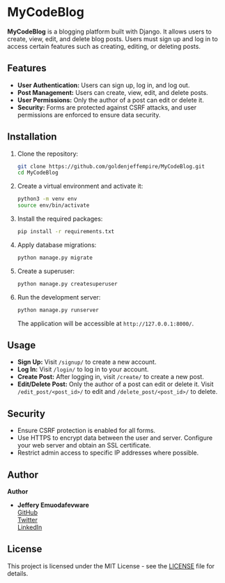 # MyCodeBlog

**MyCodeBlog** is a blogging platform built with Django. It allows users to create, view, edit, and delete blog posts. Users must sign up and log in to access certain features such as creating, editing, or deleting posts. 

## Features

- **User Authentication:** Users can sign up, log in, and log out.
- **Post Management:** Users can create, view, edit, and delete posts.
- **User Permissions:** Only the author of a post can edit or delete it.
- **Security:** Forms are protected against CSRF attacks, and user permissions are enforced to ensure data security.

## Installation

1. Clone the repository:

    ```bash
    git clone https://github.com/goldenjeffempire/MyCodeBlog.git
    cd MyCodeBlog
    ```

2. Create a virtual environment and activate it:

    ```bash
    python3 -m venv env
    source env/bin/activate
    ```

3. Install the required packages:

    ```bash
    pip install -r requirements.txt
    ```

4. Apply database migrations:

    ```bash
    python manage.py migrate
    ```

5. Create a superuser:

    ```bash
    python manage.py createsuperuser
    ```

6. Run the development server:

    ```bash
    python manage.py runserver
    ```

    The application will be accessible at `http://127.0.0.1:8000/`.

## Usage

- **Sign Up:** Visit `/signup/` to create a new account.
- **Log In:** Visit `/login/` to log in to your account.
- **Create Post:** After logging in, visit `/create/` to create a new post.
- **Edit/Delete Post:** Only the author of a post can edit or delete it. Visit `/edit_post/<post_id>/` to edit and `/delete_post/<post_id>/` to delete.

## Security

- Ensure CSRF protection is enabled for all forms.
- Use HTTPS to encrypt data between the user and server. Configure your web server and obtain an SSL certificate.
- Restrict admin access to specific IP addresses where possible.

## Author
  **Author**
- **Jeffery Emuodafevware**  
  [GitHub](https://github.com/goldenjeffempire)  
  [Twitter](https://twitter.com/goldenjeffemp)  
  [LinkedIn](https://linkedin.com/in/jeffery-emuodafevware)

## License

This project is licensed under the MIT License - see the [LICENSE](LICENSE) file for details.

